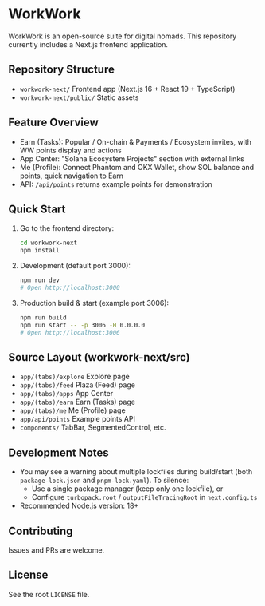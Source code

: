 # WorkWork

WorkWork is an open-source suite for digital nomads. This repository currently includes a Next.js frontend application.

## Repository Structure
- `workwork-next/` Frontend app (Next.js 16 + React 19 + TypeScript)
- `workwork-next/public/` Static assets

## Feature Overview
- Earn (Tasks): Popular / On-chain & Payments / Ecosystem invites, with WW points display and actions
- App Center: "Solana Ecosystem Projects" section with external links
- Me (Profile): Connect Phantom and OKX Wallet, show SOL balance and points, quick navigation to Earn
- API: `/api/points` returns example points for demonstration

## Quick Start
1. Go to the frontend directory:
   ```bash
   cd workwork-next
   npm install
   ```
2. Development (default port 3000):
   ```bash
   npm run dev
   # Open http://localhost:3000
   ```
3. Production build & start (example port 3006):
   ```bash
   npm run build
   npm run start -- -p 3006 -H 0.0.0.0
   # Open http://localhost:3006
   ```

## Source Layout (workwork-next/src)
- `app/(tabs)/explore` Explore page
- `app/(tabs)/feed` Plaza (Feed) page
- `app/(tabs)/apps` App Center
- `app/(tabs)/earn` Earn (Tasks) page
- `app/(tabs)/me` Me (Profile) page
- `app/api/points` Example points API
- `components/` TabBar, SegmentedControl, etc.

## Development Notes
- You may see a warning about multiple lockfiles during build/start (both `package-lock.json` and `pnpm-lock.yaml`). To silence:
  - Use a single package manager (keep only one lockfile), or
  - Configure `turbopack.root` / `outputFileTracingRoot` in `next.config.ts`
- Recommended Node.js version: 18+

## Contributing
Issues and PRs are welcome.

## License
See the root `LICENSE` file.